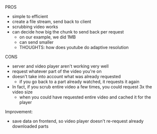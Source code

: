 PROS

- simple to efficient
- create a file stream, send back to client
- scrubbing video works
- can decide how big the chunk to send back per request
  - on our example, we did 1MB
  - can send smaller 
  - THOUGHTS: how does youtube do adaptive resolution

CONS
- server and video player aren't working very well
- request whatever part of the video you're on
- doesn't take into account what was already requested
  - if you go back to a part already watched, it requests it again
- In fact, if you scrub entire video a few times, you could request 3x the video size
  - when you could have requested entire video and cached it for the player

Improvement:
- save data on frontend, so video player doesn't re-request already downloaded parts